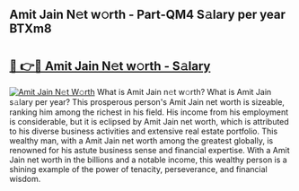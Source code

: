 ## Amit Jain N𝚎t w𝚘rth - Part-QM4 S𝚊lary per year BTXm8

# <h2><a href="http://gc2208.nevu.top/?p=Amit+Jain">🔗 👉🔴 Amit Jain N𝚎t w𝚘rth - S𝚊lary</a></h2>

[![Amit Jain N𝚎t W𝚘rth](https://i.imgur.com/Oavwk0R.jpeg)](http://gc2208.nevu.top/?p=Amit+Jain)
What is Amit Jain n𝚎t w𝚘rth? What is Amit Jain s𝚊lary per year?
This prosperous person's Amit Jain net worth is sizeable, ranking him among the richest in his field. His income from his employment is considerable, but it is eclipsed by Amit Jain net worth, which is attributed to his diverse business activities and extensive real estate portfolio. This wealthy man, with a Amit Jain net worth among the greatest globally, is renowned for his astute business sense and financial expertise. With a Amit Jain net worth in the billions and a notable income, this wealthy person is a shining example of the power of tenacity, perseverance, and financial wisdom.
